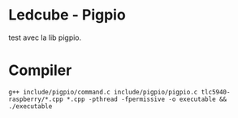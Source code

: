 
# Ledcube - Pigpio

test avec la lib pigpio.

# Compiler

`g++ include/pigpio/command.c include/pigpio/pigpio.c tlc5940-raspberry/*.cpp *.cpp -pthread -fpermissive -o executable && ./executable`

